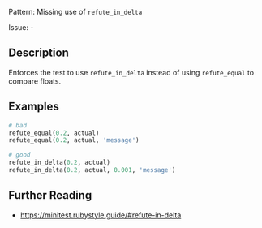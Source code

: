 Pattern: Missing use of `refute_in_delta`

Issue: -

## Description

Enforces the test to use `refute_in_delta` instead of using
`refute_equal` to compare floats.

## Examples

``` ruby
# bad
refute_equal(0.2, actual)
refute_equal(0.2, actual, 'message')

# good
refute_in_delta(0.2, actual)
refute_in_delta(0.2, actual, 0.001, 'message')
```

## Further Reading

- <https://minitest.rubystyle.guide/#refute-in-delta>